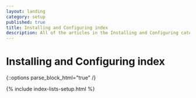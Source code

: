 ```yaml
---
layout: landing
category: setup
published: true
title: Installing and Configuring index
description: All of the articles in the Installing and Configuring category.
---
```


# Installing and Configuring index

{::options parse_block_html="true" /}

{% include index-lists-setup.html %}